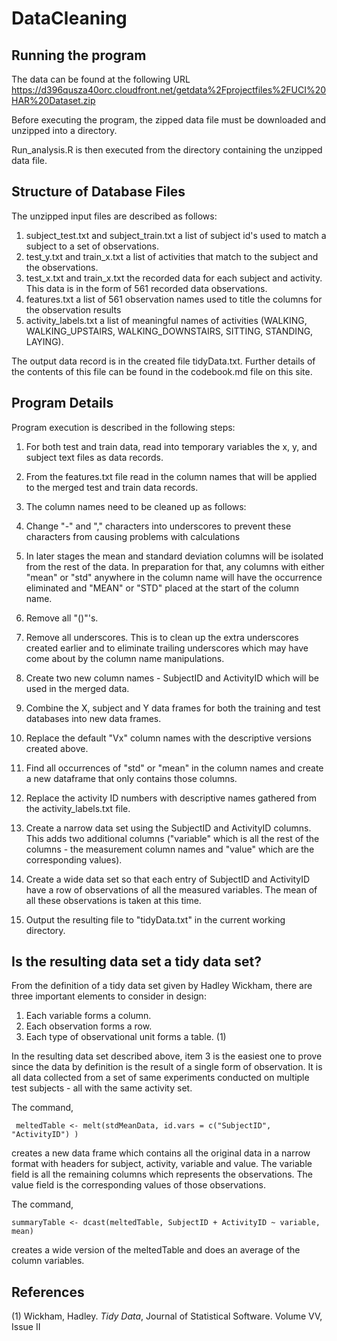 DataCleaning
============

## Running the program 
The data can be found at the following URL [https://d396qusza40orc.cloudfront.net/getdata%2Fprojectfiles%2FUCI%20HAR%20Dataset.zip ](https://d396qusza40orc.cloudfront.net/getdata%2Fprojectfiles%2FUCI%20HAR%20Dataset.zip  "data cleaning zip files")

Before executing the program, the zipped data file must be downloaded and unzipped into a directory. 

Run_analysis.R is then executed from the directory containing the unzipped data file. 

## Structure of Database Files 
The unzipped input files are described as follows:

1. subject_test.txt and subject_train.txt a list of subject id's used to match a subject to a set of observations.
1. test_y.txt and train_x.txt a list of activities that match to the subject and the observations. 
1. test_x.txt and train_x.txt the recorded data for each subject and activity. This data is in the form of 561 recorded data observations. 
1. features.txt a list of 561 observation names used to title the columns for the observation results
1. activity_labels.txt a list of meaningful names of activities (WALKING, WALKING_UPSTAIRS, WALKING_DOWNSTAIRS, SITTING, STANDING, LAYING). 

The output data record is in the created file tidyData.txt. Further details of the contents of this file can be found in the codebook.md file on this site. 

## Program Details 
Program execution is described in the following steps:

1. For both test and train data, read into temporary variables the x, y, and subject text files as data records.
2. From the features.txt file read in the column names that will be applied to the merged test and train data records.
3. The column names need to be cleaned up as follows:
  1. Change "-" and "," characters into underscores to prevent these characters from causing problems with calculations
  2. In later stages the mean and standard deviation columns will be isolated from the rest of the data. In preparation for that, any columns with either "mean" or "std" anywhere in the column name will have the occurrence eliminated and "MEAN" or "STD" placed at the start of the column name. 
  3. Remove all "()"'s.
  4. Remove all underscores. This is to clean up the extra underscores created earlier and to eliminate trailing underscores which may have come about by the column name manipulations.
  5. Create two new column names - SubjectID and ActivityID which will be used in the merged data. 

4. Combine the X, subject and Y data frames for both the training and test databases into new data frames.
5. Replace the default "Vx" column names with the descriptive versions created above. 
6. Find all occurrences of "std" or "mean" in the column names and create a new dataframe that only contains those columns. 
7. Replace the activity ID numbers with descriptive names gathered from the activity_labels.txt file.
8. Create a narrow data set using the SubjectID and ActivityID columns. This adds two additional columns ("variable" which is all the rest of the columns - the measurement column names and "value" which are the corresponding values).
9. Create a wide data set so that each entry of SubjectID and ActivityID have a row of observations of all the measured variables. The mean of all these observations is taken at this time. 
10. Output the resulting file to "tidyData.txt" in the current working directory. 

## Is the resulting data set a tidy data set? 

	
 From the definition of a tidy data set given by Hadley Wickham, there are three important elements to consider in design:

1.  Each variable forms a column. 
1. 	Each observation forms a row. 
1. 	Each type of observational unit forms a table. (1)

In the resulting data set described above, item 3 is the easiest one to prove since the data by definition is the result of a single form of observation. It is all data collected from a set of same experiments conducted on multiple test subjects - all with the same activity set. 

The command, 

     meltedTable <- melt(stdMeanData, id.vars = c("SubjectID", "ActivityID") )

creates a new data frame which contains all the original data in a narrow format with headers for subject, activity, variable and value. The variable field is all the remaining columns which represents the observations. The value field is the corresponding values of those observations. 

The command, 

	summaryTable <- dcast(meltedTable, SubjectID + ActivityID ~ variable, mean)

creates a wide version of the meltedTable and does an average of the column variables. 

## References

(1) Wickham, Hadley. *Tidy Data*, Journal of Statistical Software. Volume VV, Issue II